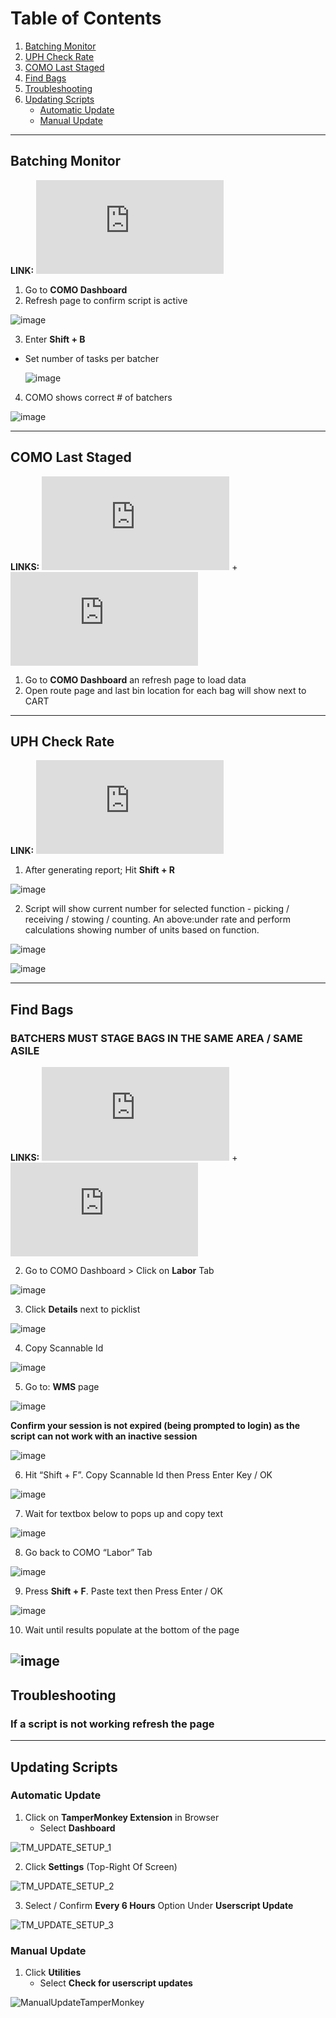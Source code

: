 # Table of Contents
1. [Batching Monitor](#batching-monitor)
2. [UPH Check Rate](#uph-check-rate)
3. [COMO Last Staged](#como-last-staged)
4. [Find Bags ](#find-bags)
5. [Troubleshooting](#troubleshooting)
6. [Updating Scripts](#updating-scripts)
    * [Automatic Update](#automatic-update)
    * [Manual Update](#manual-update)

---
## Batching Monitor
**LINK:** ![BATCHING MONITOR](https://raw.githubusercontent.com/JeysonArtiles/amzn/master/batchingMonitor_como.user.js)
1. Go to **COMO Dashboard**
2. Refresh page to confirm script is active
 
  ![image](https://user-images.githubusercontent.com/12719223/128308803-cbaa1d62-eeb3-4f3c-8696-17a5bc602d29.png)
  
3. Enter **Shift + B**
* Set number of tasks per batcher

    ![image](https://user-images.githubusercontent.com/12719223/128309592-203d860f-94cd-40d0-86ab-b888ba0cbf61.png)
    
4. COMO shows correct # of batchers

 ![image](https://user-images.githubusercontent.com/12719223/128309551-dec06c13-6a98-4c49-be2d-dd46a27c565b.png)

---
## COMO Last Staged
**LINKS:** ![COMO DASHBOARD](https://raw.githubusercontent.com/JeysonArtiles/amzn/master/como_dash.user.js) + ![COMO ROUTE](https://raw.githubusercontent.com/JeysonArtiles/amzn/master/como_route.user.js)
1. Go to **COMO Dashboard** an refresh page to load data
2. Open route page and last bin location for each bag will show next to CART

---
## UPH Check Rate
**LINK:** ![AFTLITE UPH CHECK RATE](https://github.com/JeysonArtiles/amzn/blob/master/aftlite_uph.user.js)

1. After generating report; Hit **Shift + R**

![image](https://user-images.githubusercontent.com/12719223/128310615-027d27d3-08f2-4f9b-bc7e-41425e91f90d.png)

2. Script will show current number for selected function - picking / receiving / stowing / counting. An above:under rate and perform calculations showing number of units based on function.

![image](https://user-images.githubusercontent.com/12719223/128311004-c8b640f4-f69f-4bcc-8089-8da826f7c8a1.png)

![image](https://user-images.githubusercontent.com/12719223/128311027-7649156d-9a16-4bc8-b8a7-88e2b003514d.png)

---
## Find Bags
### BATCHERS MUST STAGE BAGS IN THE SAME AREA / SAME ASILE 

**LINKS:** ![AFTLITE WMS](https://raw.githubusercontent.com/JeysonArtiles/amzn/master/findBags_como.user.js) + ![COMO LABOR](https://raw.githubusercontent.com/JeysonArtiles/amzn/master/findBags_aftlite.user.js)

2. Go to COMO Dashboard > Click on **Labor** Tab

![image](https://user-images.githubusercontent.com/12719223/128458348-0bd10ec9-8501-4851-87c9-67f1dc5cc2dc.png)

3. Click **Details** next to picklist

![image](https://user-images.githubusercontent.com/12719223/128460572-4dfe36c0-65fd-43e3-a7c2-11d9d83b47af.png)

4. Copy Scannable Id

![image](https://user-images.githubusercontent.com/12719223/128460587-da7336fe-91b3-42dc-b5c2-3cbb535c9f5d.png)

5. Go to: **WMS** page 

![image](https://user-images.githubusercontent.com/12719223/128462044-c44ec35d-8a5a-49e9-87cf-406307c7c515.png)

**Confirm your session is not expired (being prompted to login) as the script can not work with an inactive session**

![image](https://user-images.githubusercontent.com/12719223/128461829-da1130e7-26e7-4ed3-9b9a-e0758e10ad8e.png)

6. Hit “Shift + F”. Copy Scannable Id then Press Enter Key / OK

![image](https://user-images.githubusercontent.com/12719223/128460736-c104005e-bb77-44ee-a176-4c8754d54ecb.png)

7. Wait for textbox below to pops up and copy text

![image](https://user-images.githubusercontent.com/12719223/128460802-c3d1bec3-29c7-4a01-b7b1-089ea37ab09f.png)

8. Go back to COMO “Labor” Tab

![image](https://user-images.githubusercontent.com/12719223/128460865-69fcd31f-a267-4063-a66d-e81420835f6a.png)

9. Press **Shift + F**. Paste text then Press Enter / OK

![image](https://user-images.githubusercontent.com/12719223/128461068-e1908e24-ae8c-4ddf-9616-c2fb8aafb50e.png)

10. Wait until results populate at the bottom of the page

![image](https://user-images.githubusercontent.com/12719223/128461115-091ef85d-3d9d-4586-9a89-837f82110aaa.png)
---
## Troubleshooting

### If a script is not working refresh the page

---

## Updating Scripts

### Automatic Update

1. Click on **TamperMonkey Extension** in Browser
   * Select **Dashboard**

![TM_UPDATE_SETUP_1](https://github.com/JeysonArtiles/amzn/blob/master/.documentation/TM_UPDATE_SETUP_1.png)

2. Click **Settings** (Top-Right Of Screen)

![TM_UPDATE_SETUP_2](https://github.com/JeysonArtiles/amzn/blob/master/.documentation/TM_UPDATE_SETUP_2.png)

3. Select / Confirm **Every 6 Hours** Option Under **Userscript Update**

![TM_UPDATE_SETUP_3](https://github.com/JeysonArtiles/amzn/blob/master/.documentation/TM_UPDATE_SETUP_3.png)




### Manual Update

1. Click **Utilities**
   * Select **Check for userscript updates**

![ManualUpdateTamperMonkey](https://github.com/JeysonArtiles/amzn/blob/master/.documentation/ManualUpdateTamperMonkey.png)
